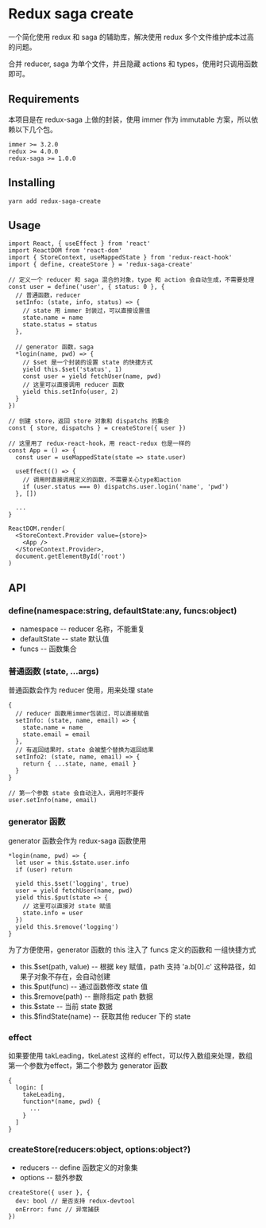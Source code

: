 # Redux saga create
一个简化使用 redux 和 saga 的辅助库，解决使用 redux 多个文件维护成本过高的问题。

合并 reducer, saga 为单个文件，并且隐藏 actions 和 types，使用时只调用函数即可。

## Requirements
本项目是在 redux-saga 上做的封装，使用 immer 作为 immutable 方案，所以依赖以下几个包。
```
immer >= 3.2.0
redux >= 4.0.0
redux-saga >= 1.0.0
```

## Installing
```
yarn add redux-saga-create
```

## Usage

```
import React, { useEffect } from 'react'
import ReactDOM from 'react-dom'
import { StoreContext, useMappedState } from 'redux-react-hook'
import { define, createStore } = 'redux-saga-create'

// 定义一个 reducer 和 saga 混合的对象，type 和 action 会自动生成，不需要处理
const user = define('user', { status: 0 }, {
  // 普通函数，reducer
  setInfo: (state, info, status) => {
    // state 用 immer 封装过，可以直接设置值
    state.name = name
    state.status = status
  },

  // generator 函数，saga
  *login(name, pwd) => {
    // $set 是一个封装的设置 state 的快捷方式
    yield this.$set('status', 1)
    const user = yield fetchUser(name, pwd)
    // 这里可以直接调用 reducer 函数
    yield this.setInfo(user, 2)
  }
})

// 创建 store，返回 store 对象和 dispatchs 的集合
const { store, dispatchs } = createStore({ user })

// 这里用了 redux-react-hook，用 react-redux 也是一样的
const App = () => {
  const user = useMappedState(state => state.user)

  useEffect(() => {
    // 调用时直接调用定义的函数，不需要关心type和action
    if (user.status === 0) dispatchs.user.login('name', 'pwd')
  }, [])

  ...
}

ReactDOM.render(
  <StoreContext.Provider value={store}>
    <App />
  </StoreContext.Provider>,
  document.getElementById('root')
)

```

## API

### define(namespace:string, defaultState:any, funcs:object)
- namespace -- reducer 名称，不能重复
- defaultState -- state 默认值
- funcs -- 函数集合

### 普通函数 (state, ...args)
普通函数会作为 reducer 使用，用来处理 state
```
{
  // reducer 函数用immer包装过，可以直接赋值
  setInfo: (state, name, email) => {
    state.name = name
    state.email = email
  },
  // 有返回结果时，state 会被整个替换为返回结果
  setInfo2: (state, name, email) => {
    return { ...state, name, email }
  }
}

// 第一个参数 state 会自动注入，调用时不要传
user.setInfo(name, email)
```

### generator 函数
generator 函数会作为 redux-saga 函数使用
```
*login(name, pwd) => {
  let user = this.$state.user.info
  if (user) return

  yield this.$set('logging', true)
  user = yield fetchUser(name, pwd)
  yield this.$put(state => {
    // 这里可以直接对 state 赋值
    state.info = user
  })
  yield this.$remove('logging')
}
```
为了方便使用，generator 函数的 this 注入了 funcs 定义的函数和 一组快捷方式
- this.$set(path, value) -- 根据 key 赋值，path 支持 'a.b[0].c' 这种路径，如果子对象不存在，会自动创建
- this.$put(func) -- 通过函数修改 state 值
- this.$remove(path) -- 删除指定 path 数据
- this.$state -- 当前 state 数据
- this.$findState(name) -- 获取其他 reducer 下的 state

### effect
如果要使用 takLeading，tkeLatest 这样的 effect，可以传入数组来处理，数组第一个参数为effect，第二个参数为 generator 函数
```
{
  login: [
    takeLeading,
    function*(name, pwd) {
      ...
    }
  ]
}
```

### createStore(reducers:object, options:object?)
- reducers -- define 函数定义的对象集
- options -- 额外参数

```
createStore({ user }, {
  dev: bool // 是否支持 redux-devtool
  onError: func // 异常捕获
})
```